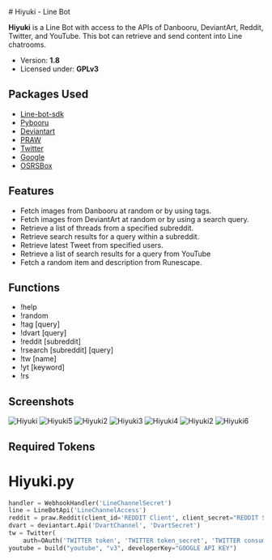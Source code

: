 ﻿﻿# Hiyuki - Line Bot

**Hiyuki** is a Line Bot with access to the APIs of Danbooru, DeviantArt, Reddit, Twitter, and YouTube. This bot can retrieve and send content into Line chatrooms.

- Version: **1.8**
- Licensed under: **GPLv3**

## Packages Used
- [Line-bot-sdk](https://github.com/line/line-bot-sdk-python)
- [Pybooru](https://github.com/LuqueDaniel/pybooru)
- [Deviantart](https://github.com/neighbordog/deviantart)
- [PRAW](https://github.com/praw-dev/praw)
- [Twitter](https://github.com/sixohsix/twitter)
- [Google](https://github.com/googleapis/google-api-python-client)
- [OSRSBox](https://www.osrsbox.com/projects/osrsbox-db/)

## Features
- Fetch images from Danbooru at random or by using tags.
- Fetch images from DeviantArt at random or by using a search query.
- Retrieve a list of threads from a specified subreddit.
- Retrieve search results for a query within a subreddit.
- Retrieve latest Tweet from specified users.
- Retrieve a list of search results for a query from YouTube
- Fetch a random item and description from Runescape.

## Functions
- !help
- !random
- !tag [query]
- !dvart [query]
- !reddit [subreddit]
- !rsearch [subreddit] [query]
- !tw [name]
- !yt [keyword]
- !rs

## Screenshots
![Hiyuki](https://user-images.githubusercontent.com/45186205/53592449-4d3b2180-3b64-11e9-8f4f-4cd2df470bd5.png)
![Hiyuki5](https://user-images.githubusercontent.com/45186205/68438425-2375d800-0192-11ea-92e0-080cd515d706.png)
![Hiyuki2](https://user-images.githubusercontent.com/45186205/55526651-df52b000-5663-11e9-9190-8a573ea29b5c.png)
![Hiyuki3](https://user-images.githubusercontent.com/45186205/55526748-280a6900-5664-11e9-8509-c4a3aa4cd26b.png)
![Hiyuki4](https://user-images.githubusercontent.com/45186205/55527703-3ce8fb80-5668-11e9-806f-455c5843b1b3.png)
![Hiyuki2](https://user-images.githubusercontent.com/45186205/55526651-df52b000-5663-11e9-9190-8a573ea29b5c.png)
![Hiyuki6](https://user-images.githubusercontent.com/45186205/68438438-2a9ce600-0192-11ea-83eb-e514c6d5bd1e.png)


## Required Tokens
# Hiyuki.py
```python
handler = WebhookHandler('LineChannelSecret')
line = LineBotApi('LineChannelAccess')
reddit = praw.Reddit(client_id='REDDIT Client', client_secret="REDDIT Secret", user_agent='REDDIT UserAgent')
dvart = deviantart.Api('DvartChannel', 'DvartSecret')
tw = Twitter(
    auth=OAuth('TWITTER token', 'TWITTER token_secret', 'TWITTER consumer_key', 'TWITTER consumer_secret'))
youtube = build("youtube", "v3", developerKey="GOOGLE API KEY")
```
